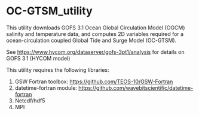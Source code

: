 # OC-GTSM_utility

This utility downloads GOFS 3.1 Ocean Global Circulation Model (OGCM) salinity and temperature data, and computes 2D variables required for a ocean-circulation coupled Global Tide and Surge Model (OC-GTSM).

See https://www.hycom.org/dataserver/gofs-3pt1/analysis for details on GOFS 3.1 (HYCOM model)

This utility requires the following libraries:
1) GSW Fortran toolbox: https://github.com/TEOS-10/GSW-Fortran
2) datetime-fortran module:  https://github.com/wavebitscientific/datetime-fortran
3) Netcdf/hdf5
4) MPI